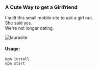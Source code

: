 ### A Cute Way to get a Girlfriend

I built this small mobile site to ask a girl out.  
She said yes.  
We're not longer dating.  

![laurasite](https://user-images.githubusercontent.com/6922982/39973370-04228616-56d4-11e8-8eb1-e86dc843d3ac.gif)


#### Usage:
```
npm install
npm start
```
